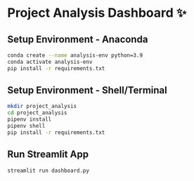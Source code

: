 # Project Analysis Dashboard ✨

## Setup Environment - Anaconda
```sh
conda create --name analysis-env python=3.9
conda activate analysis-env
pip install -r requirements.txt
```

## Setup Environment - Shell/Terminal
```sh
mkdir project_analysis
cd project_analysis
pipenv install
pipenv shell
pip install -r requirements.txt
```

## Run Streamlit App
```sh
streamlit run dashboard.py
```

